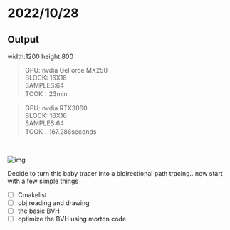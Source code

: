 # 2022/10/28

## Output
width:1200 height:800</br>
>GPU: nvdia GeForce MX250</br>
>BLOCK: 16X16</br>
>SAMPLES:64 </br>
>TOOK：23min</br>
                     

>GPU: nvdia RTX3060</br>
>BLOCK: 16X16</br>
>SAMPLES:64 </br>
>TOOK：167.286seconds</br>

</br>

![img](https://developer-blogs.nvidia.com/wp-content/uploads/2018/10/chapter12-768x384.jpg)

Decide to turn this baby tracer into a bidirectional path tracing..
now start with a few simple things

- [ ] Cmakelist
- [ ] obj reading and drawing
- [ ] the basic BVH
- [ ] optimize the BVH using morton code